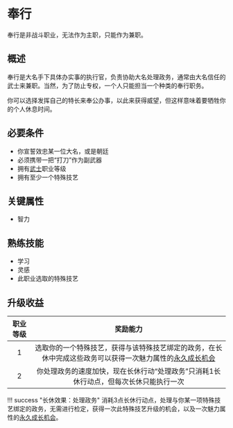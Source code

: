 # 奉行

奉行是非战斗职业，无法作为主职，只能作为兼职。

## 概述

奉行是大名手下具体办实事的执行官，负责协助大名处理政务，通常由大名信任的武士来兼职。当然，为了防止专权，一个人只能担当一个种类的奉行职务。

你可以选择发挥自己的特长来奉公办事，以此来获得威望，但这样意味着要牺牲你的个人休息时间。

## 必要条件

* 你宣誓效忠某一位大名，或是朝廷
* 必须携带一把“打刀”作为副武器
* 拥有<a href="../samurai" target="_blank">武士</a>职业等级
* 拥有至少一个特殊技艺

## 关键属性

* 智力

## 熟练技能

* 学习
* 灵感
* 此职业选取的特殊技艺

## 升级收益

职业等级|奖励能力
:--:|:--:
1|选取你的一个特殊技艺，获得与该特殊技艺绑定的政务，在长休中完成这些政务可以获得一次魅力属性的<a href="/rules/V4.x rules/1·attribute/#被动战技带来的属性成长" target="_blank">永久成长机会</a>
2|你处理政务的速度加快，现在长休行动“处理政务”只消耗1长休行动点，但每次长休只能执行一次

!!! success "长休效果：处理政务"
    消耗3点长休行动点，处理与你某一项特殊技艺绑定的政务，无需进行检定，获得一次此特殊技艺升级的机会，以及一次魅力属性的<a href="/rules/V4.x rules/1·attribute/#被动战技带来的属性成长" target="_blank">永久成长机会</a>。